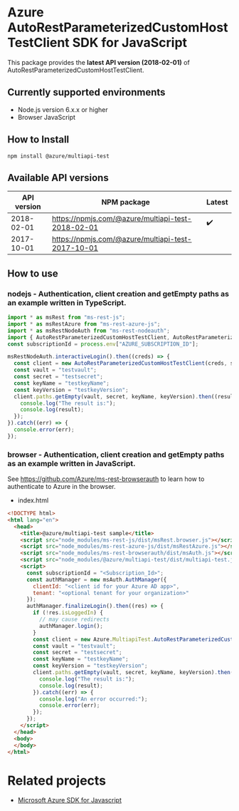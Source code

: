 # Azure AutoRestParameterizedCustomHostTestClient SDK for JavaScript
This package provides the **latest API version (2018-02-01)** of AutoRestParameterizedCustomHostTestClient.

## Currently supported environments
- Node.js version 6.x.x or higher
- Browser JavaScript

## How to Install
```
npm install @azure/multiapi-test
```

## Available API versions
| API version | NPM package | Latest |
| - | - | - |
| 2018-02-01 | https://npmjs.com/@azure/multiapi-test-2018-02-01 | ✔️ |
| 2017-10-01 | https://npmjs.com/@azure/multiapi-test-2017-10-01 |  |

## How to use

### nodejs - Authentication, client creation and getEmpty paths as an example written in TypeScript.

```ts
import * as msRest from "ms-rest-js";
import * as msRestAzure from "ms-rest-azure-js";
import * as msRestNodeAuth from "ms-rest-nodeauth";
import { AutoRestParameterizedCustomHostTestClient, AutoRestParameterizedCustomHostTestModels, AutoRestParameterizedCustomHostTestMappers } from "@azure/multiapi-test";
const subscriptionId = process.env["AZURE_SUBSCRIPTION_ID"];

msRestNodeAuth.interactiveLogin().then((creds) => {
  const client = new AutoRestParameterizedCustomHostTestClient(creds, subscriptionId);
  const vault = "testvault";
  const secret = "testsecret";
  const keyName = "testkeyName";
  const keyVersion = "testkeyVersion";
  client.paths.getEmpty(vault, secret, keyName, keyVersion).then((result) => {
    console.log("The result is:");
    console.log(result);
  });
}).catch((err) => {
  console.error(err);
});
```

### browser - Authentication, client creation and getEmpty paths as an example written in JavaScript.
See https://github.com/Azure/ms-rest-browserauth to learn how to authenticate to Azure in the browser.

- index.html
```html
<!DOCTYPE html>
<html lang="en">
  <head>
    <title>@azure/multiapi-test sample</title>
    <script src="node_modules/ms-rest-js/dist/msRest.browser.js"></script>
    <script src="node_modules/ms-rest-azure-js/dist/msRestAzure.js"></script>
    <script src="node_modules/ms-rest-browserauth/dist/msAuth.js"></script>
    <script src="node_modules/@azure/multiapi-test/dist/multiapi-test.js"></script>
    <script>
      const subscriptionId = "<Subscription_Id>";
      const authManager = new msAuth.AuthManager({
        clientId: "<client id for your Azure AD app>",
        tenant: "<optional tenant for your organization>"
      });
      authManager.finalizeLogin().then((res) => {
        if (!res.isLoggedIn) {
          // may cause redirects
          authManager.login();
        }
        const client = new Azure.MultiapiTest.AutoRestParameterizedCustomHostTestClient(res.creds, subscriptionId);
        const vault = "testvault";
        const secret = "testsecret";
        const keyName = "testkeyName";
        const keyVersion = "testkeyVersion";
        client.paths.getEmpty(vault, secret, keyName, keyVersion).then((result) => {
          console.log("The result is:");
          console.log(result);
        }).catch((err) => {
          console.log("An error occurred:");
          console.error(err);
        });
      });
    </script>
  </head>
  <body>
  </body>
</html>
```

# Related projects
 - [Microsoft Azure SDK for Javascript](https://github.com/Azure/azure-sdk-for-js)
